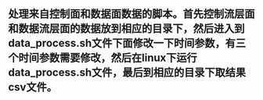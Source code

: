 ﻿## 处理来自控制面和数据面数据的脚本。首先控制流层面和数据流层面的数据放到相应的目录下，然后进入到data_process.sh文件下面修改一下时间参数，有三个时间参数需要修改，然后在linux下运行data_process.sh文件，最后到相应的目录下取结果csv文件。
